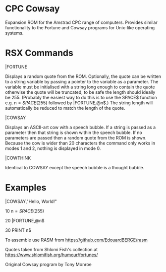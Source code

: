 # CPC Cowsay

Expansion ROM for the Amstrad CPC range of computers. Provides similar functionality to the Fortune and Cowsay programs for Unix-like operating systems.

# RSX Commands

|FORTUNE
  
Displays a random quote from the ROM. Optionally, the quote can be written to a string variable by passing a pointer to the variable as a parameter. The variable must be initialised with a string long enough to contain the quote otherwise the quote will be truncated, to be safe the length should ideally be 255. (Probably the easiest way to do this is to use the SPACE$ function e.g. n$=SPACE$(255) followed by |FORTUNE,@n$.) The string length will automatically be reduced to match the length of the quote.
  
|COWSAY
  
Displays an ASCII-art cow with a speech bubble. If a string is passed as a parameter then that string is shown within the speech bubble. If no parameters are passed then a random quote from the ROM is shown. Because the cow is wider than 20 characters the command only works in modes 1 and 2, nothing is displayed in mode 0.
  
|COWTHINK
  
Identical to COWSAY except the speech bubble is a thought bubble.
    
# Examples

|COWSAY,"Hello, World!"

  
10 n$=SPACE$(255)

20 |FORTUNE,@n$

30 PRINT n$

To assemble use RASM from https://github.com/EdouardBERGE/rasm

Quotes taken from Shlomi Fish's collection at https://www.shlomifish.org/humour/fortunes/

Original Cowsay program by Tony Monroe

